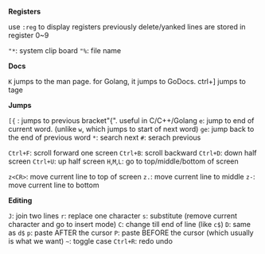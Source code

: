 **Registers**

use `:reg` to display registers
previously delete/yanked lines are stored in register 0~9

`"*`:  system clip board
`"%`: file name

**Docs**

`K` jumps to the man page. for Golang, it jumps to GoDocs.
ctrl+] jumps to tage


**Jumps**

`[{` : jumps to previous bracket"{". useful in C/C++/Golang
`e`: jump to end of current word. (unlike `w`, which jumps to start of next word)
`ge`: jump back to the end of previous word
`*`: search next
`#`: serach previous

`Ctrl+F`: scroll forward one screen
`Ctrl+B`: scroll backward
`Ctrl+D`: down half screen
`Ctrl+U`: up half screen
`H`,`M`,`L`: go to top/middle/bottom of screen

`z<CR>`: move current line to top of screen
`z.`: move current line to middle
`z-`: move current line to bottom


**Editing**

`J`: join two lines
`r`: replace one character
`s`: substitute (remove current character and go to insert mode)
`C`: change till end of line (like `c$`)
`D`: same as `d$`
`p`: paste AFTER the cursor
`P`: paste BEFORE the cursor (which usually is what we want)
`~`: toggle case
`Ctrl+R`: redo undo

